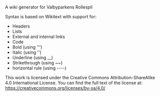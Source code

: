 A wiki generator for Valbyparkens Rollespil

Syntax is based on Wikitext with support for:

- Headers
- Lists
- External and internal links
- Code
- Bold (using ''')
- Italic (using '')
- Underline (using \_\_)
- Strikethrough (using ~~)
- horizontal rule (using ----)

This work is licensed under the Creative Commons Attribution-ShareAlike 4.0 International License.
You can find the full text of the license at: https://creativecommons.org/licenses/by-sa/4.0/
